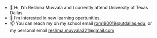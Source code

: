- 👋 Hi, I’m Reshma Muvvala and I currently attend University of Texas Dallas 
- 👀 I’m interested in new learning opertunities. 
- 📫 You can reach my on my school email rxm190019@utdallas.edu, or my personal email reshma.muvvala321@gmail.com


